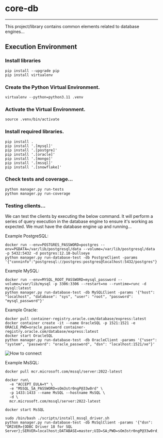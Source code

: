 # core-db
_______________________________________________________________________________

This project/library contains common elements related to database engines...

## Execution Environment

### Install libraries
```commandline
pip install --upgrade pip 
pip install virtualenv
```

### Create the Python Virtual Environment.
```commandline
virtualenv --python=python3.11 .venv
```

### Activate the Virtual Environment.
```commandline
source .venv/bin/activate
```

### Install required libraries.
```commandline
pip install .
pip install '.[mysql]'
pip install '.[postgre]'
pip install '.[oracle]'
pip install '.[mongo]'
pip install '.[mssql]'
pip install '.[snowflake]'
```

### Check tests and coverage...
```commandline
python manager.py run-tests
python manager.py run-coverage
```

### Testing clients...
We can test the clients by executing the below command. It will perform a series of
query execution in the database engine to ensure it's working as expected. We
must have the database engine up and running...

Example PostgreSQL:
```commandline
docker run --env=POSTGRES_PASSWORD=postgres --env=PGDATA=/var/lib/postgresql/data --volume=/var/lib/postgresql/data -p 5432:5432 -d postgres:12.18-bullseye
python manager.py run-database-test -db PostgreClient -params '{"conninfo":"postgresql://postgres:postgres@localhost:5432/postgres"}'
```

Example MySQL:
```commandline
docker run --env=MYSQL_ROOT_PASSWORD=mysql_password --volume=/var/lib/mysql -p 3306:3306 --restart=no --runtime=runc -d mysql:latest
python manager.py run-database-test -db MySQLClient -params '{"host": "localhost", "database": "sys", "user": "root", "password": "mysql_password"}'
```

Example Oracle:
```commandline
docker pull container-registry.oracle.com/database/express:latest
docker container create -it --name OracleSQL -p 1521:1521 -e ORACLE_PWD=oracle_password container-registry.oracle.com/database/express:latest
docker start OracleSQL
python manager.py run-database-test -db OracleClient -params '{"user": "system", "password": "oracle_password", "dsn": "localhost:1521/xe"}'
```
![How to connect](./assets/OracleCxn.png)

Example MsSQL:
```commandline
docker pull mcr.microsoft.com/mssql/server:2022-latest

docker run\
  -e "ACCEPT_EULA=Y" \
  -e "MSSQL_SA_PASSWORD=sOm3str0ngP@33w0rd" \
  -p 1433:1433 --name MsSQL --hostname MsSQL \
  -d \
  mcr.microsoft.com/mssql/server:2022-latest

docker start MsSQL

sudo /bin/bash ./scripts/install_mssql_driver.sh
python manager.py run-database-test -db MsSqlClient -params '{"dsn": "DRIVER={ODBC Driver 18 for SQL Server};SERVER=localhost;DATABASE=master;UID=SA;PWD=sOm3str0ngP@33w0rd;Encrypt=no"}'
```
